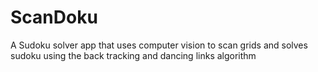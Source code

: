 # ScanDoku

A Sudoku solver app that uses computer vision to scan grids and solves sudoku using the back tracking and dancing links algorithm
